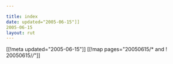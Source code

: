 ```yaml
---

title: index
date: updated="2005-06-15"]]
2005-06-15
layout: rut
---
```


[[!meta updated="2005-06-15"]]
[[!map pages="20050615/* and ! 20050615/*/*"]]
